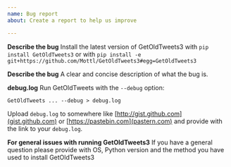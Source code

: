 ```yaml
---
name: Bug report
about: Create a report to help us improve

---
```


**Describe the bug**
Install the latest version of GetOldTweets3 with `pip install GetOldTweets3` or with `pip install -e git+https://github.com/Mottl/GetOldTweets3#egg=GetOldTweets3`

**Describe the bug**
A clear and concise description of what the bug is.

**debug.log**
Run GetOldTweets with the `--debug` option:
```
GetOldTweets ... --debug > debug.log
```

Upload `debug.log` to somewhere like [http://gist.github.com](gist.github.com) or  [https://pastebin.com](pastern.com) and provide with the link to your `debug.log`.

**For general issues with running GetOldTweets3**
If you have a general question please provide with OS, Python version and the method you have used to install GetOldTweets3
